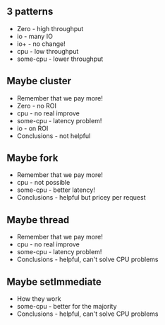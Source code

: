 ## 3 patterns
- Zero - high throughput
- io - many IO
- io+ - no change!
- cpu - low throughput
- some-cpu - lower throughput


## Maybe cluster
- Remember that we pay more!
- Zero - no ROI
- cpu - no real improve
- some-cpu - latency problem!
- io - on ROI
- Conclusions - not helpful

## Maybe fork
- Remember that we pay more!
- cpu - not possible
- some-cpu - better latency!
- Conclusions - helpful but pricey per request

## Maybe thread
- Remember that we pay more!
- cpu - no real improve
- some-cpu - latency problem!
- Conclusions - helpful, can't solve CPU problems

## Maybe setImmediate
- How they work
- some-cpu - better for the majority
- Conclusions - helpful, can't solve CPU problems